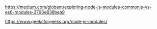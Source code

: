 https://medium.com/globant/exploring-node-js-modules-commonjs-vs-es6-modules-2766e838bea9

https://www.geeksforgeeks.org/node-js-modules/






